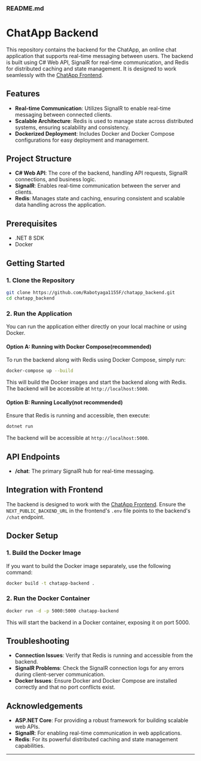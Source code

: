 ﻿### README.md

# ChatApp Backend

This repository contains the backend for the ChatApp, an online chat application that supports real-time messaging between users. The backend is built using C# Web API, SignalR for real-time communication, and Redis for distributed caching and state management. It is designed to work seamlessly with the [ChatApp Frontend](https://github.com/Rabotyaga1155F/chatapp_frontend).

## Features

- **Real-time Communication**: Utilizes SignalR to enable real-time messaging between connected clients.
- **Scalable Architecture**: Redis is used to manage state across distributed systems, ensuring scalability and consistency.
- **Dockerized Deployment**: Includes Docker and Docker Compose configurations for easy deployment and management.

## Project Structure

- **C# Web API**: The core of the backend, handling API requests, SignalR connections, and business logic.
- **SignalR**: Enables real-time communication between the server and clients.
- **Redis**: Manages state and caching, ensuring consistent and scalable data handling across the application.

## Prerequisites

- .NET 8 SDK
- Docker

## Getting Started

### 1. Clone the Repository

```bash
git clone https://github.com/Rabotyaga1155F/chatapp_backend.git
cd chatapp_backend
```


### 2. Run the Application

You can run the application either directly on your local machine or using Docker.

#### Option A: Running with Docker Compose(recommended)

To run the backend along with Redis using Docker Compose, simply run:

```bash
docker-compose up --build
```

This will build the Docker images and start the backend along with Redis. The backend will be accessible at `http://localhost:5000`.

#### Option B: Running Locally(not recommended)

Ensure that Redis is running and accessible, then execute:

```bash
dotnet run
```

The backend will be accessible at `http://localhost:5000`.

## API Endpoints

- **/chat**: The primary SignalR hub for real-time messaging.

## Integration with Frontend

The backend is designed to work with the [ChatApp Frontend](https://github.com/Rabotyaga1155F/chatapp_frontend). Ensure the `NEXT_PUBLIC_BACKEND_URL` in the frontend's `.env` file points to the backend's `/chat` endpoint.

## Docker Setup

### 1. Build the Docker Image

If you want to build the Docker image separately, use the following command:

```bash
docker build -t chatapp-backend .
```

### 2. Run the Docker Container

```bash
docker run -d -p 5000:5000 chatapp-backend
```

This will start the backend in a Docker container, exposing it on port 5000.

## Troubleshooting

- **Connection Issues**: Verify that Redis is running and accessible from the backend.
- **SignalR Problems**: Check the SignalR connection logs for any errors during client-server communication.
- **Docker Issues**: Ensure Docker and Docker Compose are installed correctly and that no port conflicts exist.

## Acknowledgements

- **ASP.NET Core**: For providing a robust framework for building scalable web APIs.
- **SignalR**: For enabling real-time communication in web applications.
- **Redis**: For its powerful distributed caching and state management capabilities.

---
